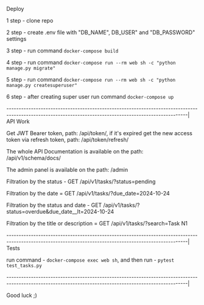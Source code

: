 Deploy

1 step - clone repo

2 step - create .env file with "DB_NAME", DB_USER" and "DB_PASSWORD" settings

3 step - run command `docker-compose build`

4 step - run command `docker-compose run --rm web sh -c "python manage.py migrate"`

5 step - run command `docker-compose run --rm web sh -c "python manage.py createsuperuser"`

6 step - after creating super user run command `docker-compose up`

--------------------------------------------------------------------------------------------------------------------------------------------------------|
API Work

Get JWT Bearer token, path: /api/token/, if it's expired get the new access token via refresh token, path: /api/token/refresh/

The whole API Documentation is available on the path: /api/v1/schema/docs/

The admin panel is available on the path: /admin

Filtration by the status - GET /api/v1/tasks/?status=pending

Filtration by the date = GET /api/v1/tasks/?due_date=2024-10-24

Filtration by the status and date - GET /api/v1/tasks/?status=overdue&due_date__lt=2024-10-24

Filtration by the title or description = GET /api/v1/tasks/?search=Task N1

--------------------------------------------------------------------------------------------------------------------------------------------------------|
Tests

run command -  `docker-compose exec web sh`, and then run - `pytest test_tasks.py`

--------------------------------------------------------------------------------------------------------------------------------------------------------|

Good luck ;)
